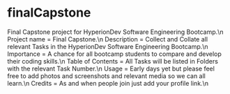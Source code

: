 # finalCapstone
Final Capstone project for HyperionDev Software Engineering Bootcamp.\n
Project name = Final Capstone.\n
Description = Collect and Collate all relevant Tasks in the HyperionDev Software Engineering Bootcamp.\n
  Importance = A chance for all bootcamp students to compare and develop their coding skills.\n
  Table of Contents = All Tasks will be listed in Folders with the relevant Task Number.\n
  Usage = Early days yet but please feel free to add photos and screenshots and relevant media so we can all learn.\n
  Credits = As and when people join just add your profile link.\n
